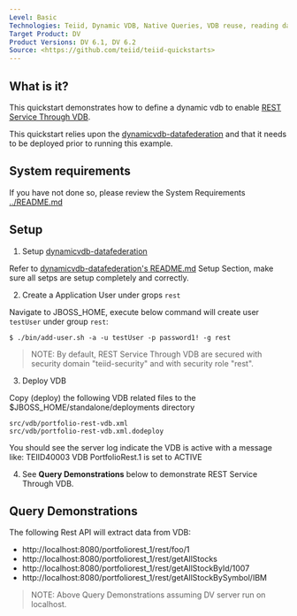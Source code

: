 ```yaml
---
Level: Basic
Technologies: Teiid, Dynamic VDB, Native Queries, VDB reuse, reading data from JDBC, delimited file, REST Service Through VDB
Target Product: DV
Product Versions: DV 6.1, DV 6.2
Source: <https://github.com/teiid/teiid-quickstarts>
---
```


## What is it?

This quickstart demonstrates how to define a dynamic vdb to enable [REST Service Through VDB](https://docs.jboss.org/author/display/TEIID/REST+Service+Through+VDB).

This quickstart relies upon the [dynamicvdb-datafederation](../dynamicvdb-datafederation) and that it needs to be deployed prior to running this example.

## System requirements

If you have not done so, please review the System Requirements [../README.md](../README.md)

## Setup

1)  Setup [dynamicvdb-datafederation](../dynamicvdb-datafederation)

Refer to [dynamicvdb-datafederation's README.md](../dynamicvdb-datafederation/README.md) Setup Section, make sure all setps are setup completely and correctly.

2) Create a Application User under grops `rest`

Navigate to JBOSS_HOME, execute below command will create user `testUser` under group `rest`:

~~~
$ ./bin/add-user.sh -a -u testUser -p password1! -g rest
~~~ 

> NOTE: By default, REST Service Through VDB are secured with security domain "teiid-security" and with security role "rest".
		
3)  Deploy VDB

Copy (deploy) the following VDB related files to the $JBOSS_HOME/standalone/deployments directory

~~~
src/vdb/portfolio-rest-vdb.xml
src/vdb/portfolio-rest-vdb.xml.dodeploy
~~~

You should see the server log indicate the VDB is active with a message like:  TEIID40003 VDB PortfolioRest.1 is set to ACTIVE

4) See **Query Demonstrations** below to demonstrate REST Service Through VDB.

## Query Demonstrations

The following Rest API will extract data from VDB:

* http://localhost:8080/portfoliorest_1/rest/foo/1
* http://localhost:8080/portfoliorest_1/rest/getAllStocks
* http://localhost:8080/portfoliorest_1/rest/getAllStockById/1007
* http://localhost:8080/portfoliorest_1/rest/getAllStockBySymbol/IBM

> NOTE: Above Query Demonstrations assuming DV server run on localhost.

